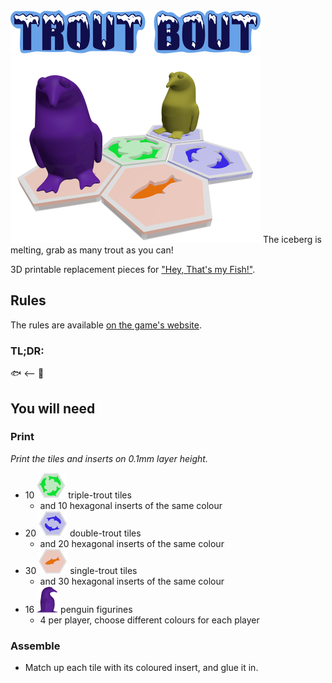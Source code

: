 <img alt="Trout Bout" src="https://raw.githubusercontent.com/tasssinclair/trout-bout/master/logo.png" />

<img alt="Setup" src="https://raw.githubusercontent.com/tasssinclair/trout-bout/master/setup.png" width="400" />
The iceberg is melting, grab as many trout as you can!

3D printable replacement pieces for ["Hey, That's my Fish!"](https://www.fantasyflightgames.com/en/products/hey-thats-my-fish/products/hey-thats-my-fish/).

## Rules

The rules are available [on the game's website](https://images-cdn.fantasyflightgames.com/ffg_content/hey-thats-my-fish-board-game/hey-thats-my-fish-rulebook.pdf).

### TL;DR:

🐟 <-- 🐧


## You will need

### Print

*Print the tiles and inserts on 0.1mm layer height.*

- 10 <img src="https://raw.githubusercontent.com/tasssinclair/trout-bout/master/tile-3.png" /> triple-trout tiles
  - and 10 hexagonal inserts of the same colour
- 20 <img src="https://raw.githubusercontent.com/tasssinclair/trout-bout/master/tile-2.png" /> double-trout tiles
  - and 20 hexagonal inserts of the same colour
- 30 <img src="https://raw.githubusercontent.com/tasssinclair/trout-bout/master/tile-1.png" /> single-trout tiles
  - and 30 hexagonal inserts of the same colour
- 16 <img src="https://raw.githubusercontent.com/tasssinclair/trout-bout/master/penguin.png" /> penguin figurines
  - 4 per player, choose different colours for each player

### Assemble

- Match up each tile with its coloured insert, and glue it in.


